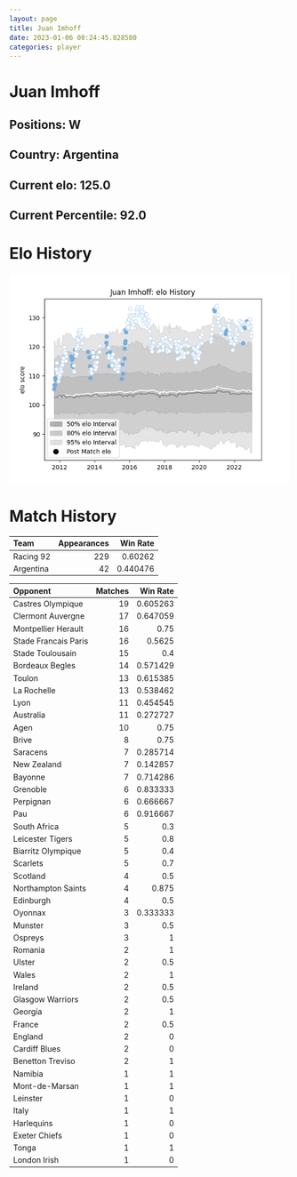 ```yaml
---  
layout: page  
title: Juan Imhoff  
date: 2023-01-06 00:24:45.828580  
categories: player  
---
```

# Juan Imhoff

## Positions: W

## Country: Argentina

## Current elo: 125.0

## Current Percentile: 92.0

# Elo History


![elo history](history_JuanImhoff.png)
# Match History


| Team      |   Appearances |   Win Rate |
|:----------|--------------:|-----------:|
| Racing 92 |           229 |   0.60262  |
| Argentina |            42 |   0.440476 |

| Opponent             |   Matches |   Win Rate |
|:---------------------|----------:|-----------:|
| Castres Olympique    |        19 |   0.605263 |
| Clermont Auvergne    |        17 |   0.647059 |
| Montpellier Herault  |        16 |   0.75     |
| Stade Francais Paris |        16 |   0.5625   |
| Stade Toulousain     |        15 |   0.4      |
| Bordeaux Begles      |        14 |   0.571429 |
| Toulon               |        13 |   0.615385 |
| La Rochelle          |        13 |   0.538462 |
| Lyon                 |        11 |   0.454545 |
| Australia            |        11 |   0.272727 |
| Agen                 |        10 |   0.75     |
| Brive                |         8 |   0.75     |
| Saracens             |         7 |   0.285714 |
| New Zealand          |         7 |   0.142857 |
| Bayonne              |         7 |   0.714286 |
| Grenoble             |         6 |   0.833333 |
| Perpignan            |         6 |   0.666667 |
| Pau                  |         6 |   0.916667 |
| South Africa         |         5 |   0.3      |
| Leicester Tigers     |         5 |   0.8      |
| Biarritz Olympique   |         5 |   0.4      |
| Scarlets             |         5 |   0.7      |
| Scotland             |         4 |   0.5      |
| Northampton Saints   |         4 |   0.875    |
| Edinburgh            |         4 |   0.5      |
| Oyonnax              |         3 |   0.333333 |
| Munster              |         3 |   0.5      |
| Ospreys              |         3 |   1        |
| Romania              |         2 |   1        |
| Ulster               |         2 |   0.5      |
| Wales                |         2 |   1        |
| Ireland              |         2 |   0.5      |
| Glasgow Warriors     |         2 |   0.5      |
| Georgia              |         2 |   1        |
| France               |         2 |   0.5      |
| England              |         2 |   0        |
| Cardiff Blues        |         2 |   0        |
| Benetton Treviso     |         2 |   1        |
| Namibia              |         1 |   1        |
| Mont-de-Marsan       |         1 |   1        |
| Leinster             |         1 |   0        |
| Italy                |         1 |   1        |
| Harlequins           |         1 |   0        |
| Exeter Chiefs        |         1 |   0        |
| Tonga                |         1 |   1        |
| London Irish         |         1 |   0        |